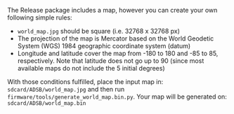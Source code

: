 The Release package includes a map, however you can create your own following simple rules:

* `world_map.jpg` should be square (i.e. 32768 x 32768 px)
* The projection of the map is Mercator based on the World Geodetic System (WGS) 1984 geographic coordinate system (datum)
* Longitude and latitude cover the map from -180 to 180 and -85 to 85, respectively. Note that latitude does not go up to 90 (since most available maps do not include the 5 initial degrees)

With those conditions fulfilled, place the input map in: `sdcard/ADSB/world_map.jpg` and then run `firmware/tools/generate_world_map.bin.py`. Your map will be generated on: `sdcard/ADSB/world_map.bin`

